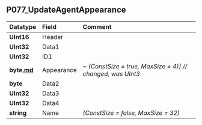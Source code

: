 ## P077\_UpdateAgentAppearance ##
| **Datatype** | **Field** | **Comment** |
|:-------------|:----------|:------------|
| **UInt16** | Header |  |
| **UInt32** | Data1 |  |
| **UInt32** | ID1 |  |
| **byte[.md](.md)** | Appearance | _~_ _(ConstSize = true, MaxSize = 4)] // changed, was UInt3_ |
| **byte** | Data2 |  |
| **UInt32** | Data3 |  |
| **UInt32** | Data4 |  |
| **string** | Name | _(ConstSize = false, MaxSize = 32)_ |
